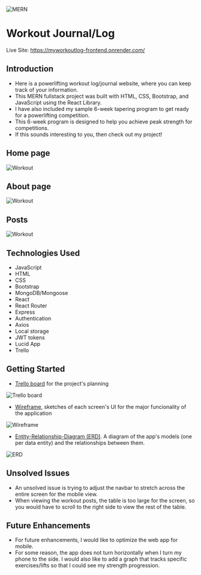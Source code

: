 ![MERN](https://res.cloudinary.com/ddl0mgnds/image/upload/v1680737412/workout/MERN_gntm48.png)

# Workout Journal/Log

Live Site: https://myworkoutlog-frontend.onrender.com/

## Introduction


- Here is a powerlifting workout log/journal website, where you can keep track of your information. 
- This MERN fullstack project was built with HTML, CSS, Bootstrap, and JavaScript using the React Library. 
- I have also included my sample 6-week tapering program to get ready for a powerlifting competition. 
- This 6-week program is designed to help you achieve peak strength for competitions. 
- If this sounds interesting to you, then check out my project!

## Home page

![Workout](https://res.cloudinary.com/ddl0mgnds/image/upload/v1680715224/workout/home_ev2aii.jpg)

## About page

![Workout](https://res.cloudinary.com/ddl0mgnds/image/upload/v1680715224/workout/about1_spzakx.jpg)

## Posts

![Workout](https://res.cloudinary.com/ddl0mgnds/image/upload/v1680715223/workout/posts1_feqxat.jpg)

## Technologies Used

- JavaScript
- HTML
- CSS
- Bootstrap
- MongoDB/Mongoose
- React
- React Router
- Express
- Authentication
- Axios
- Local storage
- JWT tokens
- Lucid App
- Trello

## Getting Started

- [Trello board](https://trello.com/invite/b/C6HonRzK/ATTI2dba90d40b2b4cf3fd344bbd15d3f31608073DF5/fs-workout-log) for the project's planning

![Trello board](https://res.cloudinary.com/ddl0mgnds/image/upload/v1680717430/workout/trello_zefh76.jpg)

- [Wireframe](https://lucid.app/lucidchart/a2a2b62a-d19a-495e-ad43-28136ad5dc91/edit?invitationId=inv_398f6ad8-7c33-4790-a97a-554c4a3f3959&page=0_0#), sketches of each screen's UI for the major funcionality of the application

![Wireframe](https://res.cloudinary.com/ddl0mgnds/image/upload/v1680717430/workout/wireframe_vjpdhs.jpg)

- [Entity-Relationship-Diagram (ERD)](https://lucid.app/lucidchart/9687927b-ddae-4c27-9754-b9c16f4a3305/edit?page=0_0&invitationId=inv_efc94f68-efd1-4c90-b622-78f4e17d0ffa#). A diagram of the app's models (one per data entity) and the relationships between them.

![ERD](https://res.cloudinary.com/ddl0mgnds/image/upload/v1680717430/workout/erd_fwyynr.jpg)

## Unsolved Issues

- An unsolved issue is trying to adjust the navbar to stretch across the entire screen for the mobile view. 
- When viewing the workout posts, the table is too large for the screen, so you would have to scroll to the right side to view the rest of the table.

## Future Enhancements

- For future enhancements, I would like to optimize the web app for mobile. 
- For some reason, the app does not turn horizontally when I turn my phone to the side. I would also like to add a graph that tracks specific exercises/lifts so that I could see my strength progression.
